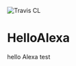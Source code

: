 ![Travis CL](https://travis-ci.com/RachitSolanki/HelloAlexa.svg?branch=master)

# HelloAlexa
hello Alexa test


